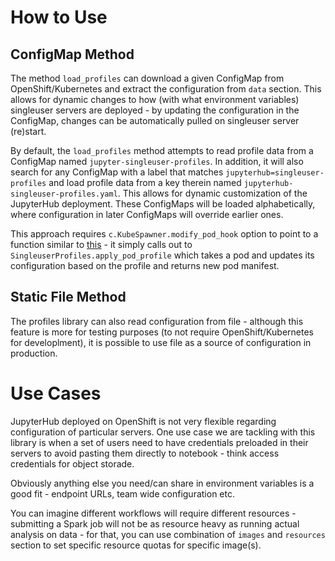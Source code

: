 # How to Use

## ConfigMap Method

The method `load_profiles` can download a given ConfigMap from OpenShift/Kubernetes and extract the configuration from `data` section. This allows for dynamic changes to how (with what environment variables) singleuser servers are deployed - by updating the configuration in the ConfigMap, changes can be automatically pulled on singleuser server (re)start.

By default, the `load_profiles` method attempts to read profile data from a ConfigMap named `jupyter-singleuser-profiles`. In addition, it will also search for any ConfigMap with a label that matches `jupyterhub=singleuser-profiles` and load profile data from a key therein named `jupyterhub-singleuser-profiles.yaml`. This allows for dynamic customization of the JupyterHub deployment. These ConfigMaps will be loaded alphabetically, where configuration in later ConfigMaps will override earlier ones.

This approach requires `c.KubeSpawner.modify_pod_hook` option to point to a function similar to [this](https://github.com/opendatahub-io/jupyterhub-odh/blob/master/.jupyter/jupyterhub_config.py#L241) - it simply calls out to `SingleuserProfiles.apply_pod_profile` which takes a pod and updates its configuration based on the profile and returns new pod manifest.

## Static File Method

The profiles library can also read configuration from file - although this feature is more for testing purposes (to not require OpenShift/Kubernetes for developlment), it is possible to use file as a source of configuration in production.

# Use Cases

JupyterHub deployed on OpenShift is not very flexible regarding configuration of particular servers. One use case we are tackling with this library is when a set of users need to have credentials preloaded in their servers to avoid pasting them directly to notebook - think access credentials for object storade.

Obviously anything else you need/can share in environment variables is a good fit - endpoint URLs, team wide configuration etc.

You can imagine different workflows will require different resources - submitting a Spark job will not be as resource heavy as running actual analysis on data - for that, you can use combination of `images` and `resources` section to set specific resource quotas for specific image(s).
